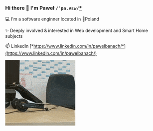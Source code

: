 ### Hi there 👋 I'm Paweł `/ˈpa.vɛw/`[*](https://en.wiktionary.org/wiki/Pawe%C5%82)

💻 I'm a software enginner located in 🥟Poland

✨ Deeply involved & interested in Web development and Smart Home subjects

📫 LinkedIn [*https://www.linkedin.com/in/pawelbanach/*](https://www.linkedin.com/in/pawelbanach/)

![](code_rafting_left_and_right.gif)
